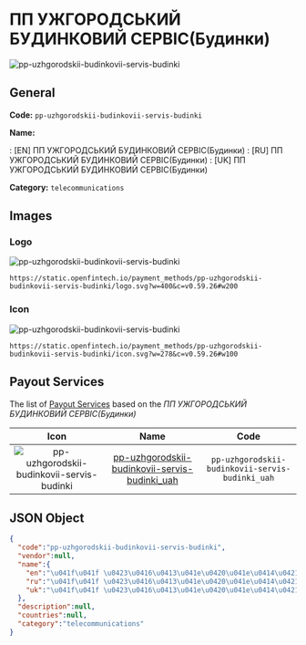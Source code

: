 
# ПП УЖГОРОДСЬКИЙ БУДИНКОВИЙ СЕРВІС(Будинки) 
![pp-uzhgorodskii-budinkovii-servis-budinki](https://static.openfintech.io/payment_methods/pp-uzhgorodskii-budinkovii-servis-budinki/logo.svg?w=400&c=v0.59.26#w200)  

## General 
**Code:** `pp-uzhgorodskii-budinkovii-servis-budinki` 
 
**Name:** 
 
:	[EN] ПП УЖГОРОДСЬКИЙ БУДИНКОВИЙ СЕРВІС(Будинки) 
:	[RU] ПП УЖГОРОДСЬКИЙ БУДИНКОВИЙ СЕРВІС(Будинки) 
:	[UK] ПП УЖГОРОДСЬКИЙ БУДИНКОВИЙ СЕРВІС(Будинки) 
 
**Category:** `telecommunications` 
 

## Images 

### Logo 
![pp-uzhgorodskii-budinkovii-servis-budinki](https://static.openfintech.io/payment_methods/pp-uzhgorodskii-budinkovii-servis-budinki/logo.svg?w=400&c=v0.59.26#w200)  

```
https://static.openfintech.io/payment_methods/pp-uzhgorodskii-budinkovii-servis-budinki/logo.svg?w=400&c=v0.59.26#w200
```  

### Icon 
![pp-uzhgorodskii-budinkovii-servis-budinki](https://static.openfintech.io/payment_methods/pp-uzhgorodskii-budinkovii-servis-budinki/icon.svg?w=278&c=v0.59.26#w100)  

```
https://static.openfintech.io/payment_methods/pp-uzhgorodskii-budinkovii-servis-budinki/icon.svg?w=278&c=v0.59.26#w100
```  

## Payout Services 
 
The list of [Payout Services](/payout-services/) based on the _ПП УЖГОРОДСЬКИЙ БУДИНКОВИЙ СЕРВІС(Будинки)_ 

|Icon|Name|Code| 
|:---:|:---:|:---:| 
|![pp-uzhgorodskii-budinkovii-servis-budinki](https://static.openfintech.io/payout_methods/pp-uzhgorodskii-budinkovii-servis-budinki/icon.svg?w=278&c=v0.59.26#w40) |[pp-uzhgorodskii-budinkovii-servis-budinki_uah](/payout-services/pp-uzhgorodskii-budinkovii-servis-budinki_uah/)|`pp-uzhgorodskii-budinkovii-servis-budinki_uah`| 
 

## JSON Object 

```json
{
  "code":"pp-uzhgorodskii-budinkovii-servis-budinki",
  "vendor":null,
  "name":{
    "en":"\u041f\u041f \u0423\u0416\u0413\u041e\u0420\u041e\u0414\u0421\u042c\u041a\u0418\u0419 \u0411\u0423\u0414\u0418\u041d\u041a\u041e\u0412\u0418\u0419 \u0421\u0415\u0420\u0412\u0406\u0421(\u0411\u0443\u0434\u0438\u043d\u043a\u0438)",
    "ru":"\u041f\u041f \u0423\u0416\u0413\u041e\u0420\u041e\u0414\u0421\u042c\u041a\u0418\u0419 \u0411\u0423\u0414\u0418\u041d\u041a\u041e\u0412\u0418\u0419 \u0421\u0415\u0420\u0412\u0406\u0421(\u0411\u0443\u0434\u0438\u043d\u043a\u0438)",
    "uk":"\u041f\u041f \u0423\u0416\u0413\u041e\u0420\u041e\u0414\u0421\u042c\u041a\u0418\u0419 \u0411\u0423\u0414\u0418\u041d\u041a\u041e\u0412\u0418\u0419 \u0421\u0415\u0420\u0412\u0406\u0421(\u0411\u0443\u0434\u0438\u043d\u043a\u0438)"
  },
  "description":null,
  "countries":null,
  "category":"telecommunications"
}
```  
